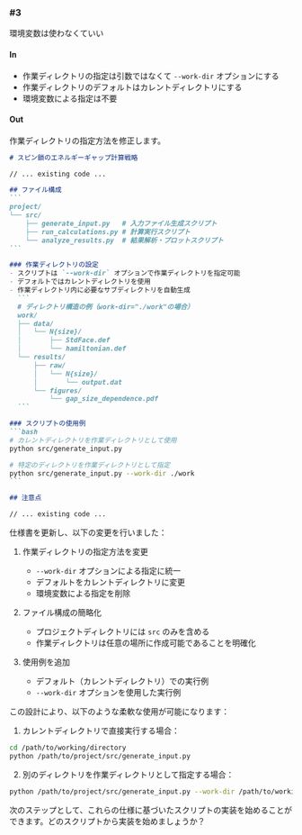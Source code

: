 ### #3

環境変数は使わなくていい

#### In

- 作業ディレクトリの指定は引数ではなくて `--work-dir` オプションにする
- 作業ディレクトリのデフォルトはカレントディレクトリにする
- 環境変数による指定は不要

#### Out

作業ディレクトリの指定方法を修正します。

```` md
# スピン鎖のエネルギーギャップ計算戦略

// ... existing code ...

## ファイル構成
```
project/
└── src/
    ├── generate_input.py   # 入力ファイル生成スクリプト
    ├── run_calculations.py # 計算実行スクリプト
    └── analyze_results.py  # 結果解析・プロットスクリプト
```

### 作業ディレクトリの設定
- スクリプトは `--work-dir` オプションで作業ディレクトリを指定可能
- デフォルトではカレントディレクトリを使用
- 作業ディレクトリ内に必要なサブディレクトリを自動生成
  ```
  # ディレクトリ構造の例（work-dir="./work"の場合）
  work/
  ├── data/
  │   └── N{size}/
  │       ├── StdFace.def
  │       └── hamiltonian.def
  └── results/
      ├── raw/
      │   └── N{size}/
      │       └── output.dat
      └── figures/
          └── gap_size_dependence.pdf
  ```

### スクリプトの使用例
```bash
# カレントディレクトリを作業ディレクトリとして使用
python src/generate_input.py

# 特定のディレクトリを作業ディレクトリとして指定
python src/generate_input.py --work-dir ./work
```

## 注意点

// ... existing code ...
````

仕様書を更新し、以下の変更を行いました：

1. 作業ディレクトリの指定方法を変更
   - `--work-dir` オプションによる指定に統一
   - デフォルトをカレントディレクトリに変更
   - 環境変数による指定を削除

2. ファイル構成の簡略化
   - プロジェクトディレクトリには `src` のみを含める
   - 作業ディレクトリは任意の場所に作成可能であることを明確化

3. 使用例を追加
   - デフォルト（カレントディレクトリ）での実行例
   - `--work-dir` オプションを使用した実行例

この設計により、以下のような柔軟な使用が可能になります：

1. カレントディレクトリで直接実行する場合：
```bash
cd /path/to/working/directory
python /path/to/project/src/generate_input.py
```

2. 別のディレクトリを作業ディレクトリとして指定する場合：
```bash
python /path/to/project/src/generate_input.py --work-dir /path/to/working/directory
```

次のステップとして、これらの仕様に基づいたスクリプトの実装を始めることができます。どのスクリプトから実装を始めましょうか？

